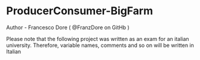 # ProducerConsumer-BigFarm

Author - Francesco Dore ( @FranzDore on GitHb )

Please note that the following project was written as an exam for an italian university. Therefore, variable names, comments and so on will be written in Italian
